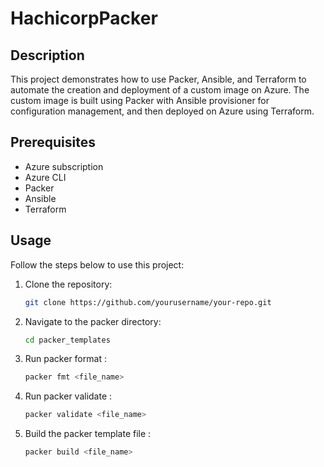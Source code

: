 # HachicorpPacker


## Description

This project demonstrates how to use Packer, Ansible, and Terraform to automate the creation and deployment of a custom image on Azure. The custom image is built using Packer with Ansible provisioner for configuration management, and then deployed on Azure using Terraform.

## Prerequisites

- Azure subscription
- Azure CLI
- Packer
- Ansible
- Terraform

## Usage

Follow the steps below to use this project:

1. Clone the repository:

   ```bash
   git clone https://github.com/yourusername/your-repo.git
2. Navigate to the packer directory:

   ```bash
   cd packer_templates
3. Run packer format :

   ```bash
   packer fmt <file_name>
4. Run packer validate :

   ```bash
   packer validate <file_name>
5. Build the packer template file :

   ```bash
   packer build <file_name>
 
